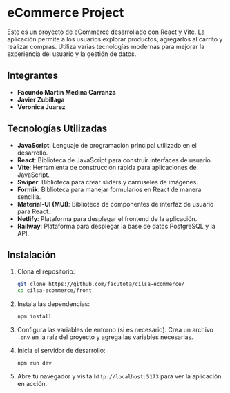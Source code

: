 # eCommerce Project

Este es un proyecto de eCommerce desarrollado con React y Vite. La aplicación permite a los usuarios explorar productos, agregarlos al carrito y realizar compras. Utiliza varias tecnologías modernas para mejorar la experiencia del usuario y la gestión de datos.

## Integrantes

- **Facundo Martin Medina Carranza**
- **Javier Zubillaga**
- **Veronica Juarez**

## Tecnologías Utilizadas

- **JavaScript**: Lenguaje de programación principal utilizado en el desarrollo.
- **React**: Biblioteca de JavaScript para construir interfaces de usuario.
- **Vite**: Herramienta de construcción rápida para aplicaciones de JavaScript.
- **Swiper**: Biblioteca para crear sliders y carruseles de imágenes.
- **Formik**: Biblioteca para manejar formularios en React de manera sencilla.
- **Material-UI (MUI)**: Biblioteca de componentes de interfaz de usuario para React.
- **Netlify**: Plataforma para desplegar el frontend de la aplicación.
- **Railway**: Plataforma para desplegar la base de datos PostgreSQL y la API.

## Instalación

1. Clona el repositorio:

   ```bash
   git clone https://github.com/facutota/cilsa-ecommerce/
   cd cilsa-ecommerce/front
   ```

2. Instala las dependencias:

   ```bash
   npm install
   ```

3. Configura las variables de entorno (si es necesario). Crea un archivo `.env` en la raíz del proyecto y agrega las variables necesarias.

4. Inicia el servidor de desarrollo:

   ```bash
   npm run dev
   ```

5. Abre tu navegador y visita `http://localhost:5173` para ver la aplicación en acción.


